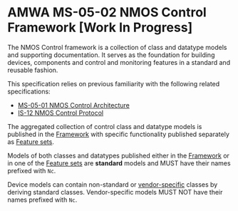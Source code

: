 # AMWA MS-05-02 NMOS Control Framework \[Work In Progress\]

The NMOS Control framework is a collection of class and datatype models and supporting documentation.
It serves as the foundation for building devices, components and control and monitoring features in a standard and reusable fashion.

This specification relies on previous familiarity with the following related specifications:

- [MS-05-01 NMOS Control Architecture](https://specs.amwa.tv/ms-05-01)
- [IS-12 NMOS Control Protocol](https://specs.amwa.tv/is-12)

The aggregated collection of control class and datatype models is published in the [Framework](Framework.md) with specific functionality published separately as [Feature sets](Feature%20sets.md).

Models of both classes and datatypes published either in the [Framework](Framework.md) or in one of the [Feature sets](Feature%20sets.md) are __standard__ models and MUST have their names prefixed with `Nc`.

Device models can contain non-standard or [vendor-specific](Framework.md#ncclassid) classes by deriving standard classes. Vendor-specific models MUST NOT have their names prefixed with `Nc`.
